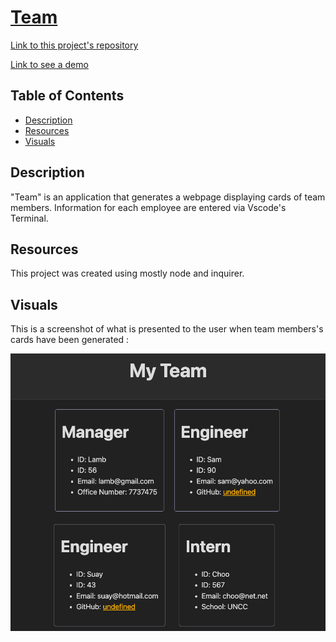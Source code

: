 # [Team](https://drive.google.com/file/d/14hXvCwXkBIykzCq4sz9FhRC-AfK7dJlY/view)


[Link to this project's repository](https://github.com/Saidou25/Team)

[Link to see a demo](https://drive.google.com/file/d/14hXvCwXkBIykzCq4sz9FhRC-AfK7dJlY/view)

## Table of Contents
- [Description](#description)
- [Resources](#resources)
- [Visuals](#visuals)

## Description

"Team" is an application that generates a webpage displaying cards of team members.
Information for each employee are entered via Vscode's Terminal.


## Resources
This project was created using mostly node and inquirer.



## Visuals

This is a screenshot of what is presented to the user when team members's cards have been generated :


![Website Sample](./Images/team.html.png)




